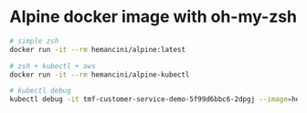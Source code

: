 # Alpine docker image with oh-my-zsh

```bash
# simple zsh
docker run -it --rm hemancini/alpine:latest

# zsh + kubectl + aws 
docker run -it --rm hemancini/alpine-kubectl
```

```bash
# kubectl debug
kubectl debug -it tmf-customer-service-demo-5f99d6bbc6-2dpgj --image=hemancini/alpine --target=tmf-customer-service-demo -n tmf-dev
```
